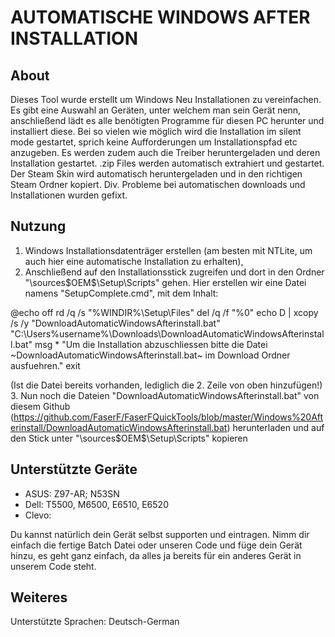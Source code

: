 # AUTOMATISCHE WINDOWS AFTER INSTALLATION

## About

Dieses Tool wurde erstellt um Windows Neu Installationen zu vereinfachen.
Es gibt eine Auswahl an Geräten, unter welchem man sein Gerät nenn, anschließend lädt es alle benötigten Programme für diesen PC herunter und installiert diese. Bei so vielen wie möglich wird die Installation im silent mode gestartet, sprich keine Aufforderungen um Installationspfad etc anzugeben. Es werden zudem auch die Treiber heruntergeladen und deren Installation gestartet.
.zip Files werden automatisch extrahiert und gestartet. Der Steam Skin wird automatisch heruntergeladen und in den richtigen Steam Ordner kopiert.
Div. Probleme bei automatischen downloads und Installationen wurden gefixt.

## Nutzung

1. Windows Installationsdatenträger erstellen (am besten mit NTLite, um auch hier eine automatische Installation zu erhalten),
2. Anschließend auf den Installationsstick zugreifen und dort in den Ordner 
"\sources\$OEM$\$$\Setup\Scripts" 
gehen. Hier erstellen wir eine Datei namens "SetupComplete.cmd", mit dem Inhalt:

@echo off
rd /q /s "%WINDIR%\Setup\Files"
del /q /f "%0"
echo D | xcopy /s /y "DownloadAutomaticWindowsAfterinstall.bat" "C:\Users\%username%\Downloads\DownloadAutomaticWindowsAfterinstall.bat"
msg * "Um die Installation abzuschliessen bitte die Datei ~DownloadAutomaticWindowsAfterinstall.bat~ im Download Ordner ausfuehren."
exit

(Ist die Datei bereits vorhanden, lediglich die 2. Zeile von oben hinzufügen!)
3. Nun noch die Dateien "DownloadAutomaticWindowsAfterinstall.bat" von diesem Github (https://github.com/FaserF/FaserFQuickTools/blob/master/Windows%20Afterinstall/DownloadAutomaticWindowsAfterinstall.bat) herunterladen und auf den Stick unter 
"\sources\$OEM$\$$\Setup\Scripts" kopieren

## Unterstützte Geräte

- ASUS: Z97-AR; N53SN
- Dell: T5500, M6500, E6510, E6520
- Clevo: 

Du kannst natürlich dein Gerät selbst supporten und eintragen. Nimm dir einfach die fertige Batch Datei oder unseren Code und füge dein Gerät hinzu, es geht ganz einfach, da alles ja bereits für ein anderes Gerät in unserem Code steht.

## Weiteres

Unterstützte Sprachen: Deutsch-German
